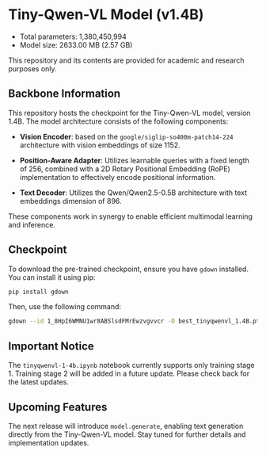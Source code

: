 # Tiny-Qwen-VL Model (v1.4B)

- Total parameters: 1,380,450,994
- Model size: 2633.00 MB (2.57 GB)

This repository and its contents are provided for academic and research purposes only.

## Backbone Information

This repository hosts the checkpoint for the Tiny-Qwen-VL model, version 1.4B. The model architecture consists of the following components:

- **Vision Encoder**: based on the `google/siglip-so400m-patch14-224` architecture with vision embeddings of size 1152.

- **Position-Aware Adapter**: Utilizes learnable queries with a fixed length of 256, combined with a 2D Rotary Positional Embedding (RoPE) implementation to effectively encode positional information.

- **Text Decoder**: Utilizes the Qwen/Qwen2.5-0.5B architecture with text embeddings dimension of 896.

These components work in synergy to enable efficient multimodal learning and inference.

## Checkpoint

To download the pre-trained checkpoint, ensure you have `gdown` installed. You can install it using pip:

```bash
pip install gdown
```

Then, use the following command:

```bash
gdown --id 1_8HpI6WMNU1wr8ABSlsdFMrEwzvgvvcr -O best_tinyqwenvl_1.4B.pth
```

## Important Notice

The `tinyqwenvl-1-4b.ipynb` notebook currently supports only training stage 1. Training stage 2 will be added in a future update. Please check back for the latest updates.

## Upcoming Features

The next release will introduce `model.generate`, enabling text generation directly from the Tiny-Qwen-VL model. Stay tuned for further details and implementation updates.

